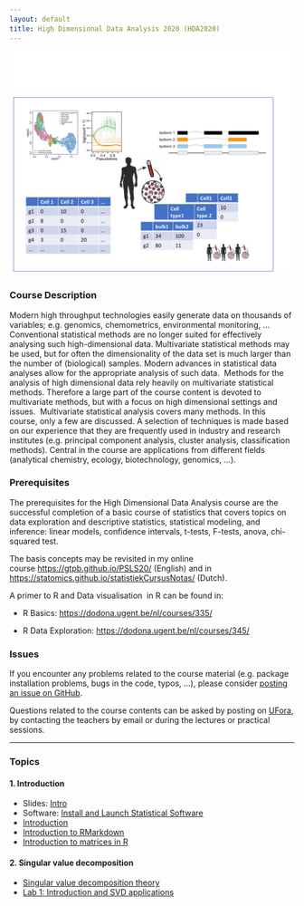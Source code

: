 ```yaml
---
layout: default
title: High Dimensional Data Analysis 2020 (HDA2020)
---
```


![IntroFig](./figures/wpGraph.jpeg)

### Course Description

Modern high throughput technologies easily generate data on thousands of variables; e.g. genomics, chemometrics, environmental monitoring, ... Conventional statistical methods are no longer suited for effectively analysing such high-dimensional data. Multivariate statistical methods may be used, but for often the dimensionality of the data set is much larger than the number of (biological) samples. Modern advances in statistical data analyses allow for the appropriate analysis of such data.  Methods for the analysis of high dimensional data rely heavily on multivariate statistical methods. Therefore a large part of the course content is devoted to multivariate methods, but with a focus on high dimensional settings and issues.  Multivariate statistical analysis covers many methods. In this course, only a few are discussed. A selection of techniques is made based on our experience that they are frequently used in industry and research institutes (e.g. principal component analysis, cluster analysis, classification methods). Central in the course are applications from different fields (analytical chemistry, ecology, biotechnology, genomics, …).

### Prerequisites

The prerequisites for the High Dimensional Data Analysis course are the successful completion of a basic course of statistics that covers topics on data exploration and descriptive statistics, statistical modeling, and inference: linear models, confidence intervals, t-tests, F-tests, anova, chi-squared test.

The basis concepts may be revisited in my online course <https://gtpb.github.io/PSLS20/> (English) and in <https://statomics.github.io/statistiekCursusNotas/> (Dutch).

A primer to R and Data visualisation  in R can be found in:

- R Basics: <https://dodona.ugent.be/nl/courses/335/>

- R Data Exploration: <https://dodona.ugent.be/nl/courses/345/>

### Issues

If you encounter any problems related to the course material (e.g. package installation problems, bugs in the code, typos, ...), please consider [posting an issue on GitHub](https://github.com/statOmics/HDA2020/issues).

Questions related to the course contents can be asked by posting on [UFora](https://ufora.ugent.be/d2l/le/221212/discussions/topics/23086/View), by contacting the teachers by email or during the lectures or practical sessions.

---

### Topics

#### 1. Introduction

  - Slides: [Intro](assets/IntroHighDim.pdf)
  - Software: [Install and Launch Statistical Software](pages/software4stats.md)
  - [Introduction](pages/intro.html)
  - [Introduction to RMarkdown](pages/Introduction-RMarkdown.html)
  - [Introduction to matrices in R](pages/Introduction-Matrices-R.html)


#### 2. Singular value decomposition

  - [Singular value decomposition theory](pages/svd.html)
  - [Lab 1: Introduction and SVD applications](pages/Lab1-Intro-SVD.html)
